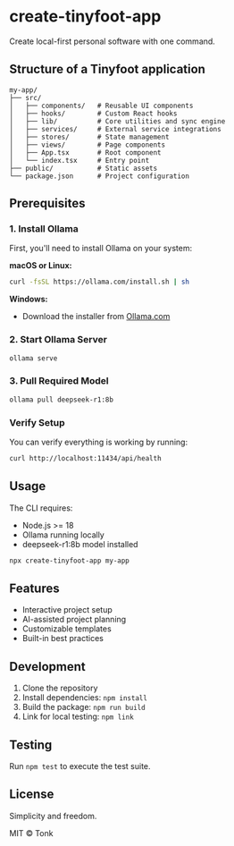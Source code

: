 # create-tinyfoot-app

Create local-first personal software with one command.


## Structure of a Tinyfoot application 

```
my-app/
├── src/
│   ├── components/   # Reusable UI components
│   ├── hooks/        # Custom React hooks
│   ├── lib/          # Core utilities and sync engine
│   ├── services/     # External service integrations
│   ├── stores/       # State management
│   ├── views/        # Page components
│   ├── App.tsx       # Root component
│   └── index.tsx     # Entry point
├── public/           # Static assets
└── package.json      # Project configuration
```

## Prerequisites

### 1. Install Ollama
First, you'll need to install Ollama on your system:

**macOS or Linux:**
```bash
curl -fsSL https://ollama.com/install.sh | sh
```

**Windows:**
- Download the installer from [Ollama.com](https://ollama.com)

### 2. Start Ollama Server
```bash
ollama serve
```

### 3. Pull Required Model
```bash
ollama pull deepseek-r1:8b
```

### Verify Setup
You can verify everything is working by running:
```bash
curl http://localhost:11434/api/health
```

## Usage

The CLI requires:
- Node.js >= 18
- Ollama running locally
- deepseek-r1:8b model installed

```bash
npx create-tinyfoot-app my-app
```

## Features

- Interactive project setup
- AI-assisted project planning
- Customizable templates
- Built-in best practices

## Development

1. Clone the repository
2. Install dependencies: `npm install`
3. Build the package: `npm run build`
4. Link for local testing: `npm link`

## Testing

Run `npm test` to execute the test suite.

## License

Simplicity and freedom.

MIT © Tonk
